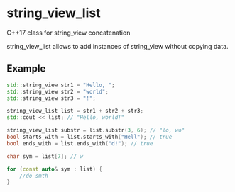 # string_view_list
C++17 class for string_view concatenation

string_view_list allows to add instances of string_view without copying data.

## Example
```cpp
std::string_view str1 = "Hello, ";
std::string_view str2 = "world";
std::string_view str3 = "!";

string_view_list list = str1 + str2 + str3; 
std::cout << list; // "Hello, world!"

string_view_list substr = list.substr(3, 6); // "lo, wo"
bool starts_with = list.starts_with("Hell"); // true
bool ends_with = list.ends_with("d!"); // true

char sym = list[7]; // w

for (const auto& sym : list) {
	//do smth
}

```
